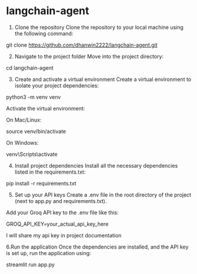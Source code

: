 # langchain-agent

1. Clone the repository
Clone the repository to your local machine using the following command:

git clone https://github.com/dhanwin2222/langchain-agent.git

2. Navigate to the project folder
Move into the project directory:

cd langchain-agent

3. Create and activate a virtual environment
Create a virtual environment to isolate your project dependencies:

python3 -m venv venv

Activate the virtual environment:

On Mac/Linux:

source venv/bin/activate

On Windows:

venv\Scripts\activate

4. Install project dependencies
Install all the necessary dependencies listed in the requirements.txt:

pip install -r requirements.txt

5. Set up your API keys
Create a .env file in the root directory of the project (next to app.py and requirements.txt).

Add your Groq API key to the .env file like this:

GROQ_API_KEY=your_actual_api_key_here

I will share my api key in project documentation

6.Run the application
Once the dependencies are installed, and the API key is set up, run the application using:

streamlit run app.py









